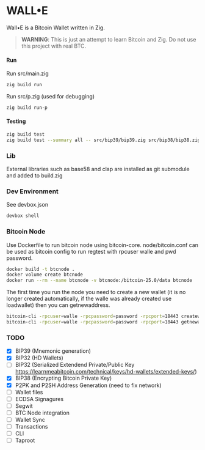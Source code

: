 # WALL•E

Wall•E is a Bitcoin Wallet written in Zig. 

> **WARNING**: This is just an attempt to learn Bitcoin and Zig. Do not use this project with real BTC.

#### Run
Run src/main.zig
``` bash
zig build run
```
Run src/p.zig (used for debugging)

``` bash
zig build run-p
```

#### Testing
``` bash
zig build test
zig build test --summary all -- src/bip39/bip39.zig src/bip38/bip38.zig
```

### Lib
External libraries such as base58 and clap are installed as git submodule and added to build.zig

### Dev Environment
See devbox.json
``` bash
devbox shell
```

### Bitcoin Node
Use Dockerfile to run bitcoin node using bitcoin-core. node/bitcoin.conf can be used as bitcoin config to run regtest with rpcuser walle and pwd password.

``` bash
docker build -t btcnode .
docker volume create btcnode
docker run --rm --name btcnode -v btcnode:/bitcoin-25.0/data btcnode
```

The first time you run the node you need to create a new wallet (it is no longer created automatically, if the walle was already created use loadwallet) then you can getnewaddress.

``` bash
bitcoin-cli -rpcuser=walle -rpcpassword=password -rpcport=18443 createwallet walle
bitcoin-cli -rpcuser=walle -rpcpassword=password -rpcport=18443 getnewaddress
```


### TODO
- [x] BIP39 (Mnemonic generation)
- [x] BIP32 (HD Wallets)
- [ ] BIP32 (Serialized Extendend Private/Public Key https://learnmeabitcoin.com/technical/keys/hd-wallets/extended-keys/)
- [x] BIP38 (Encrypting Bitcoin Private Key)
- [x] P2PK and P2SH Address Generation (need to fix network)
- [ ] Wallet files
- [ ] ECDSA Signagures
- [ ] Segwit
- [ ] BTC Node integration
- [ ] Wallet Sync
- [ ] Transactions
- [ ] CLI
- [ ] Taproot
